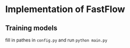 # Implementation of FastFlow

## Training models
fill in pathes in `config.py` and run `python main.py`
